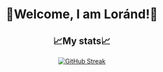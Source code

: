 <h1 align="center">👋Welcome, I am Loránd!👋</h1>
<h2 align="center">📈My stats📈</h2>

<div align="center">

[![GitHub Streak](https://streak-stats.demolab.com?user=KeLorand&theme=github-dark-blue&date_format=j%20M%5B%20Y%5D&border=FFFFFF&count_private=true)](https://git.io/streak-stats)


</div>
